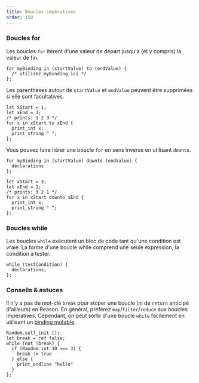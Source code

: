 ```yaml
---
title: Boucles impératives
order: 150
---
```


### Boucles for

Les boucles `for` itèrent d'une valeur de départ jusqu'à (et y compris) la valeur de fin.

```reason
for myBinding in (startValue) to (endValue) {
  /* utilisez myBinding ici */
};
```

Les parenthèses autour de `startValue` et `endValue` peuvent être supprimées si elle sont facultatives.

```reason
let xStart = 1;
let xEnd = 3;
/* prints: 1 2 3 */
for x in xStart to xEnd {
  print_int x;
  print_string " ";
};
```

Vous pouvez faire itérer une boucle `for` en sens inverse en utilisant `downto`.

```reason
for myBinding in (startValue) downto (endValue) {
  déclarations
};
```

```reason
let xStart = 3;
let xEnd = 1;
/* prints: 3 2 1 */
for x in xStart downto xEnd {
  print_int x;
  print_string " ";
};
```

### Boucles while

Les boucles `while` exécutent un bloc de code tant qu'une condition est vraie. La forme d'une boucle while comprend une seule expression, la condition à tester.

```reason
while (testCondition) {
  déclarations;
};
```

### Conseils & astuces

Il n'y a pas de mot-clé `break` pour stoper une boucle (ni de `return` anticipé d'ailleurs) en Reason. En général, préférez `map`/`filter`/`reduce` aux boucles impératives. Cependant, on peut sortir d'une boucle `while` facilement en utilisant un [binding mutable](/guide/language/mutation).

```reason
Random.self_init ();
let break = ref false;
while (not !break) {
  if (Random.int 10 === 3) {
    break := true
  } else {
    print_endline "hello"
  }
};
```

